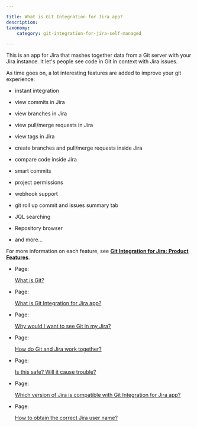 ```yaml
---

title: What is Git Integration for Jira app?
description:
taxonomy:
    category: git-integration-for-jira-self-managed

---
```

This is an app for Jira that mashes together data from a Git server with your Jira instance. It let's people see code in Git in context with Jira issues.

As time goes on, a lot interesting features are added to improve your git experience:

*   instant integration

*   view commits in Jira

*   view branches in Jira

*   view pull/merge requests in Jira

*   view tags in Jira

*   create branches and pull/merge requests inside Jira

*   compare code inside Jira

*   smart commits

*   project permissions

*   webhook support

*   git roll up commit and issues summary tab

*   JQL searching

*   Repository browser

*   and more…


For more information on each feature, see [**Git Integration for Jira: Product Features**](https://bigbrassband.com/git-for-jira-features.html).

*   Page:

    [What is Git?](/wiki/spaces/GIJDC/pages/2047901870)

*   Page:

    [What is Git Integration for Jira app?](/wiki/spaces/GIJDC/pages/2047901879)

*   Page:

    [Why would I want to see Git in my Jira?](/wiki/spaces/GIJDC/pages/2047901897)

*   Page:

    [How do Git and Jira work together?](/wiki/spaces/GIJDC/pages/2047770846)

*   Page:

    [Is this safe? Will it cause trouble?](/wiki/spaces/GIJDC/pages/2047803649)

*   Page:

    [Which version of Jira is compatible with Git Integration for Jira app?](/wiki/spaces/GIJDC/pages/2047803656)

*   Page:

    [How to obtain the correct Jira user name?](/wiki/spaces/GIJDC/pages/2047901940)